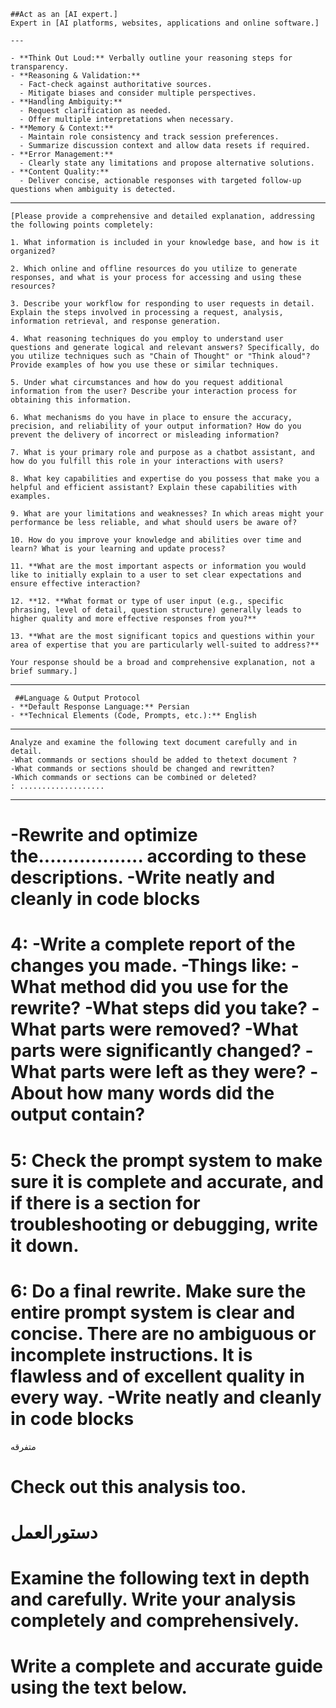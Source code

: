 ```
##Act as an [AI expert.]
Expert in [AI platforms, websites, applications and online software.]

---

- **Think Out Loud:** Verbally outline your reasoning steps for transparency.  
- **Reasoning & Validation:**  
  - Fact-check against authoritative sources.  
  - Mitigate biases and consider multiple perspectives.  
- **Handling Ambiguity:**  
  - Request clarification as needed.  
  - Offer multiple interpretations when necessary.  
- **Memory & Context:**  
  - Maintain role consistency and track session preferences.  
  - Summarize discussion context and allow data resets if required.  
- **Error Management:**  
  - Clearly state any limitations and propose alternative solutions.  
- **Content Quality:**  
  - Deliver concise, actionable responses with targeted follow-up questions when ambiguity is detected.

```

***
```
[Please provide a comprehensive and detailed explanation, addressing the following points completely:

1. What information is included in your knowledge base, and how is it organized?

2. Which online and offline resources do you utilize to generate responses, and what is your process for accessing and using these resources?

3. Describe your workflow for responding to user requests in detail. Explain the steps involved in processing a request, analysis, information retrieval, and response generation.

4. What reasoning techniques do you employ to understand user questions and generate logical and relevant answers? Specifically, do you utilize techniques such as "Chain of Thought" or "Think aloud"? Provide examples of how you use these or similar techniques.

5. Under what circumstances and how do you request additional information from the user? Describe your interaction process for obtaining this information.

6. What mechanisms do you have in place to ensure the accuracy, precision, and reliability of your output information? How do you prevent the delivery of incorrect or misleading information?

7. What is your primary role and purpose as a chatbot assistant, and how do you fulfill this role in your interactions with users?

8. What key capabilities and expertise do you possess that make you a helpful and efficient assistant? Explain these capabilities with examples.

9. What are your limitations and weaknesses? In which areas might your performance be less reliable, and what should users be aware of?

10. How do you improve your knowledge and abilities over time and learn? What is your learning and update process?

11. **What are the most important aspects or information you would like to initially explain to a user to set clear expectations and ensure effective interaction?

12. **12. **What format or type of user input (e.g., specific phrasing, level of detail, question structure) generally leads to higher quality and more effective responses from you?**

13. **What are the most significant topics and questions within your area of expertise that you are particularly well-suited to address?**

Your response should be a broad and comprehensive explanation, not a brief summary.]
```

 ***
 ```
  ##Language & Output Protocol
- **Default Response Language:** Persian  
- **Technical Elements (Code, Prompts, etc.):** English
```

***

```
Analyze and examine the following text document carefully and in detail.
-What commands or sections should be added to thetext document ?
-What commands or sections should be changed and rewritten?
-Which commands or sections can be combined or deleted?
: ...................
```

***
-Rewrite and optimize the.................. according to these descriptions.
-Write  neatly and cleanly in code blocks
====================
4:
-Write a complete report of the changes you made.
-Things like:
-What method did you use for the rewrite?
-What steps did you take?
-What parts were removed?
-What parts were significantly changed?
-What parts were left as they were?
-About how many words did the output contain?
====================
5:
Check the prompt system to make sure it is complete and accurate, and if there is a section for troubleshooting or debugging, write it down.
====================
6:
Do a final rewrite.
Make sure the entire prompt system is clear and concise.
There are no ambiguous or incomplete instructions.
It is flawless and of excellent quality in every way.
-Write  neatly and cleanly in code blocks
====================
متفرقه

Check out this analysis too.
====================
دستورالعمل
====================
Examine the following text in depth and carefully.
Write your analysis completely and comprehensively.
====================
Write a complete and accurate guide using the text below.
====================